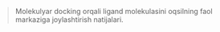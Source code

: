 > Molekulyar docking orqali ligand molekulasini oqsilning faol markaziga joylashtirish natijalari.


